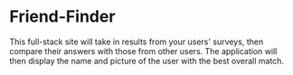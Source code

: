 # Friend-Finder
This full-stack site will take in results from your users' surveys, then compare their answers with those from other users. The application will then display the name and picture of the user with the best overall match.
